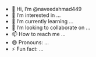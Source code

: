 - 👋 Hi, I’m @naveedahmad449
- 👀 I’m interested in ...
- 🌱 I’m currently learning ...
- 💞️ I’m looking to collaborate on ...
- 📫 How to reach me ...
- 😄 Pronouns: ...
- ⚡ Fun fact: ...

<!---
naveedahmad449/naveedahmad449 is a ✨ special ✨ repository because its `README.md` (this file) appears on your GitHub profile.
You can click the Preview link to take a look at your changes.
--->
